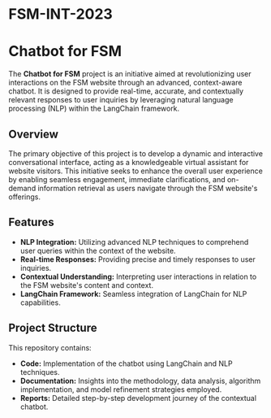 # FSM-INT-2023

# Chatbot for FSM

The **Chatbot for FSM** project is an initiative aimed at revolutionizing user interactions on the FSM website through an advanced, context-aware chatbot. It is designed to provide real-time, accurate, and contextually relevant responses to user inquiries by leveraging natural language processing (NLP) within the LangChain framework.

## Overview

The primary objective of this project is to develop a dynamic and interactive conversational interface, acting as a knowledgeable virtual assistant for website visitors. This initiative seeks to enhance the overall user experience by enabling seamless engagement, immediate clarifications, and on-demand information retrieval as users navigate through the FSM website's offerings.

## Features

- **NLP Integration:** Utilizing advanced NLP techniques to comprehend user queries within the context of the website.
- **Real-time Responses:** Providing precise and timely responses to user inquiries.
- **Contextual Understanding:** Interpreting user interactions in relation to the FSM website's content and context.
- **LangChain Framework:** Seamless integration of LangChain for NLP capabilities.

## Project Structure

This repository contains:
- **Code:** Implementation of the chatbot using LangChain and NLP techniques.
- **Documentation:** Insights into the methodology, data analysis, algorithm implementation, and model refinement strategies employed.
- **Reports:** Detailed step-by-step development journey of the contextual chatbot.
